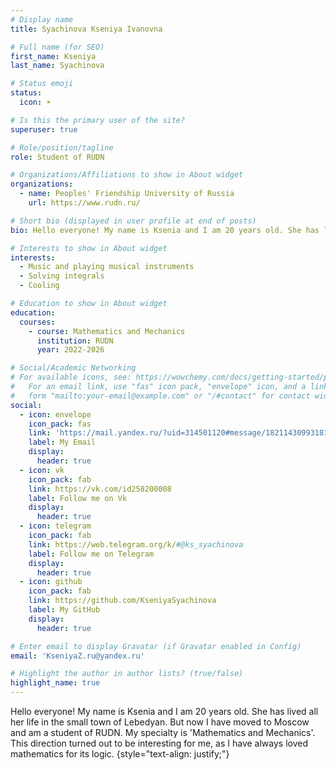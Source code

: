 ```yaml
---
# Display name
title: Syachinova Kseniya Ivanovna

# Full name (for SEO)
first_name: Kseniya
last_name: Syachinova

# Status emoji
status:
  icon: ☀️ 

# Is this the primary user of the site?
superuser: true

# Role/position/tagline
role: Student of RUDN

# Organizations/Affiliations to show in About widget
organizations:
  - name: Peoples' Friendship University of Russia
    url: https://www.rudn.ru/

# Short bio (displayed in user profile at end of posts)
bio: Hello everyone! My name is Ksenia and I am 20 years old. She has lived all her life in the small town of Lebedyan. But now I have moved to Moscow and am a student of RUDN. My specialty is 'Mathematics and Mechanics'. This direction turned out to be interesting for me, as I have always loved mathematics for its logic.

# Interests to show in About widget
interests:
  - Music and playing musical instruments
  - Solving integrals
  - Cooling

# Education to show in About widget
education:
  courses:
    - course: Mathematics and Mechanics
      institution: RUDN
      year: 2022-2026

# Social/Academic Networking
# For available icons, see: https://wowchemy.com/docs/getting-started/page-builder/#icons
#   For an email link, use "fas" icon pack, "envelope" icon, and a link in the
#   form "mailto:your-email@example.com" or "/#contact" for contact widget.
social:
  - icon: envelope
    icon_pack: fas
    link: 'https://mail.yandex.ru/?uid=314501120#message/182114309931816581'
    label: My Email
    display:
      header: true
  - icon: vk
    icon_pack: fab
    link: https://vk.com/id258200008
    label: Follow me on Vk
    display:
      header: true
  - icon: telegram
    icon_pack: fab
    link: https://web.telegram.org/k/#@ks_syachinova
    label: Follow me on Telegram
    display:
      header: true
  - icon: github
    icon_pack: fab
    link: https://github.com/KseniyaSyachinova
    label: My GitHub
    display:
      header: true

# Enter email to display Gravatar (if Gravatar enabled in Config)
email: 'KseniyaZ.ru@yandex.ru'

# Highlight the author in author lists? (true/false)
highlight_name: true
---
```

Hello everyone! My name is Ksenia and I am 20 years old. She has lived all her life in the small town of Lebedyan. But now I have moved to Moscow and am a student of RUDN. My specialty is 'Mathematics and Mechanics'. This direction turned out to be interesting for me, as I have always loved mathematics for its logic.
{style="text-align: justify;"}

